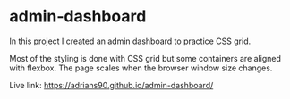 # admin-dashboard

In this project I created an admin dashboard to practice CSS grid.

Most of the styling is done with CSS grid but some containers are aligned with flexbox.
The page scales when the browser window size changes.

Live link:
https://adrians90.github.io/admin-dashboard/
